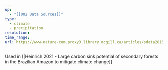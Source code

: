 ```yaml
---
up:
  - "[[002 Data Sources]]"
type:
  - climate
  - precipitation
resolution: 
time_range: 
url: https://www-nature-com.proxy3.library.mcgill.ca/articles/sdata201566
---
```


Used in [[Heinrich 2021 - Large carbon sink potential of secondary forests in the Brazilian Amazon to mitigate climate change]]
